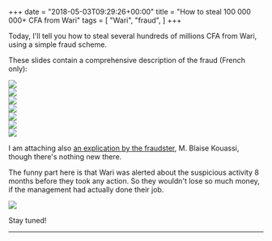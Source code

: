 +++
date = "2018-05-03T09:29:26+00:00"
title = "How to steal 100 000 000+ CFA from Wari"
tags = [
    "Wari",
    "fraud",
]
+++

Today, I'll tell you how to steal several hundreds of millions CFA from Wari, using a simple fraud scheme.

<!--more-->

These slides contain a comprehensive description of the fraud (French only):

<div class="container" style="width:auto">
  <a target="blank" href="https://image.ibb.co/bB3Zdy/1_pic.jpg">
    <img src="https://image.ibb.co/bB3Zdy/1_pic.jpg" style="max-width:100%">
  </a>
</div>
<div class="container" style="width:auto">
  <a target="blank" href="https://image.ibb.co/mLrLJy/2_pic.jpg">
    <img src="https://image.ibb.co/mLrLJy/2_pic.jpg" style="max-width:100%">
  </a>
</div>
<div class="container" style="width:auto">
  <a target="blank" href="https://res.cloudinary.com/vincentstradic/image/upload/v1524839753/post_15/3_pic.jpg">
    <img src="https://res.cloudinary.com/vincentstradic/image/upload/v1524839753/post_15/3_pic.jpg" style="max-width:100%">
  </a>
</div>
<div class="container" style="width:auto">
  <a target="blank" href="https://image.ibb.co/eus5kd/4_pic.jpg">
    <img src="https://image.ibb.co/eus5kd/4_pic.jpg" style="max-width:100%">
  </a>
</div>
<div class="container" style="width:auto">
  <a target="blank" href="https://image.ibb.co/jLFQkd/5_pic.jpg">
    <img src="https://image.ibb.co/jLFQkd/5_pic.jpg" style="max-width:100%">
  </a>
</div>
<div class="container" style="width:auto">
  <a target="blank" href="https://image.ibb.co/dBj7yy/6_pic.jpg">
    <img src="https://image.ibb.co/dBj7yy/6_pic.jpgg" style="max-width:100%">
  </a>
</div>
<div class="container" style="width:auto">
  <a target="blank" href="https://image.ibb.co/kWKJ5d/7_pic.jpg">
    <img src="https://image.ibb.co/kWKJ5d/7_pic.jpg" style="max-width:100%">
  </a>
</div>

I am attaching also [an explication by the fraudster](https://res.cloudinary.com/vincentstradic/image/upload/v1524840058/post_15/doc1.pdf), M. Blaise Kouassi, though there's nothing new there.

The funny part here is that Wari was alerted about the suspicious activity 8 months before they took any action. So they wouldn't lose so much money, if the management had actually done their job.
<div class="container" style="width:auto">
  <a target="blank" href="https://image.ibb.co/n5g9BJ/8_pic.jpg">
    <img src="https://image.ibb.co/n5g9BJ/8_pic.jpg" style="max-width:100%">
  </a>
</div>

Stay tuned!

<hr>
